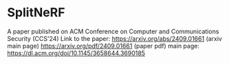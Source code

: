 # SplitNeRF
A paper published on ACM Conference on Computer and Communications Security (CCS'24)
Link to the paper: 
https://arxiv.org/abs/2409.01661 (arxiv main page)
https://arxiv.org/pdf/2409.01661 (paper pdf)
main page: https://dl.acm.org/doi/10.1145/3658644.3690185
